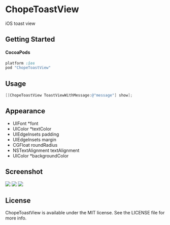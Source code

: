 ChopeToastView
==============

iOS toast view


## Getting Started

#### CocoaPods

```ruby
platform :ios
pod "ChopeToastView"
```

## Usage

```objective-c
[[ChopeToastView ToastViewWithMessage:@"message"] show];
```

## Appearance
* UIFont *font
* UIColor *textColor
* UIEdgeInsets padding
* UIEdgeInsets margin
* CGFloat roundRadius
* NSTextAlignment textAlignment
* UIColor *backgroundColor

## Screenshot

![](demo1.png)
![](demo2.png)
![](demo3.png)

## License

ChopeToastView is available under the MIT license. See the LICENSE file for more info.
